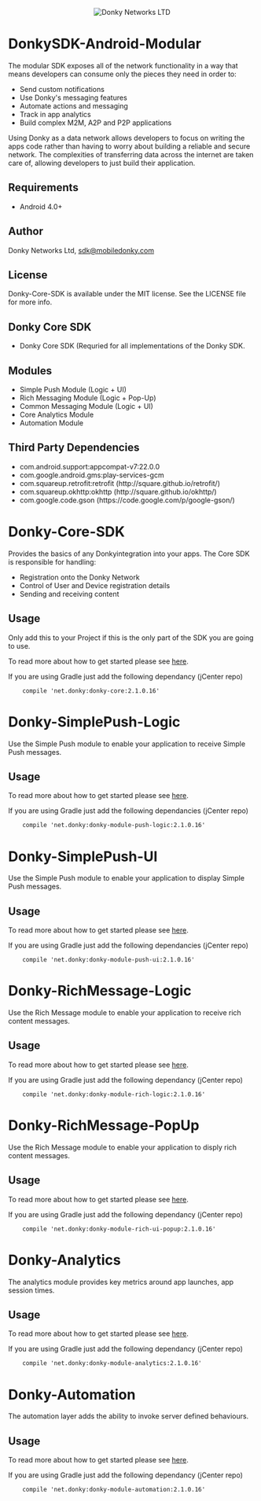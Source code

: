 <p align="center" >
  <img src="https://avatars2.githubusercontent.com/u/11334935?v=3&s=200" alt="Donky Networks LTD" title="Donky Network SDK">
</p>

# DonkySDK-Android-Modular

The modular SDK exposes all of the network functionality in a way that means developers can consume only the pieces they need in order to:
<ul>
<li>Send custom notifications</li>
<li>Use Donky's messaging features</li>
<li>Automate actions and messaging</li>
<li>Track in app analytics</li>
<li>Build complex M2M, A2P and P2P applications</li>
</ul>

Using Donky as a data network allows developers to focus on writing the apps code rather than having to worry about building a reliable and secure network. The complexities of transferring data across the internet are taken care of, allowing developers to just build their application.

## Requirements

<ul>
<li>Android 4.0+</li>
</ul>

## Author

Donky Networks Ltd, sdk@mobiledonky.com

## License

Donky-Core-SDK is available under the MIT license. See the LICENSE file for more info.

## Donky Core SDK

<ul>
<li>Donky Core SDK (Requried for all implementations of the Donky SDK.</li>
</ul>

## Modules

<ul>
<li>Simple Push Module (Logic + UI)</li>
<li>Rich Messaging Module (Logic + Pop-Up)</li>
<li>Common Messaging Module (Logic + UI)</li>
<li>Core Analytics Module</li>
<li>Automation Module</li>
</ul>

## Third Party Dependencies

<ul>
<li>com.android.support:appcompat-v7:22.0.0</li>
<li>com.google.android.gms:play-services-gcm</li>
<li>com.squareup.retrofit:retrofit (http://square.github.io/retrofit/)</li>
<li>com.squareup.okhttp:okhttp (http://square.github.io/okhttp/)</li>
<li>com.google.code.gson (https://code.google.com/p/google-gson/)</li>
</ul>

# Donky-Core-SDK

Provides the basics of any Donkyintegration into your apps.  The Core SDK is responsible for handling:

<ul>
<li>Registration onto the Donky Network</li>
<li>Control of User and Device registration details</li>
<li>Sending and receiving content</li>
</ul>

## Usage

Only add this to your Project if this is the only part of the SDK you are going to use. 

To read more about how to get started please see [here](http://docs.mobiledonky.com/v1.2/docs/start-here).

If you are using Gradle just add the following dependancy (jCenter repo)

```shell
    compile 'net.donky:donky-core:2.1.0.16'
```

# Donky-SimplePush-Logic

Use the Simple Push module to enable your application to receive Simple Push messages.

## Usage

To read more about how to get started please see [here](http://docs.mobiledonky.com/v1.2/docs/start-here).

If you are using Gradle just add the following dependancies (jCenter repo)

```shell
    compile 'net.donky:donky-module-push-logic:2.1.0.16'
```

# Donky-SimplePush-UI

Use the Simple Push module to enable your application to display Simple Push messages.

## Usage

To read more about how to get started please see [here](http://docs.mobiledonky.com/v1.2/docs/start-here).

If you are using Gradle just add the following dependancies (jCenter repo)

```shell
    compile 'net.donky:donky-module-push-ui:2.1.0.16'
```

# Donky-RichMessage-Logic

Use the Rich Message  module to enable your application to receive rich content messages.

## Usage

To read more about how to get started please see [here](http://docs.mobiledonky.com/v1.2/docs/start-here).

If you are using Gradle just add the following dependancy (jCenter repo)

```shell
    compile 'net.donky:donky-module-rich-logic:2.1.0.16'
```

# Donky-RichMessage-PopUp

Use the Rich Message module to enable your application to disply rich content messages.

## Usage

To read more about how to get started please see [here](http://docs.mobiledonky.com/v1.2/docs/start-here).

If you are using Gradle just add the following dependancy (jCenter repo)

```shell
    compile 'net.donky:donky-module-rich-ui-popup:2.1.0.16'
```

# Donky-Analytics

The analytics module provides key metrics around app launches, app session times.

## Usage

To read more about how to get started please see [here](http://docs.mobiledonky.com/v1.2/docs/start-here).

If you are using Gradle just add the following dependancy (jCenter repo)

```shell
    compile 'net.donky:donky-module-analytics:2.1.0.16'
```

# Donky-Automation

The automation layer adds the ability to invoke server defined behaviours.

## Usage

To read more about how to get started please see [here](http://docs.mobiledonky.com/v1.2/docs/start-here).

If you are using Gradle just add the following dependancy (jCenter repo)

```shell
    compile 'net.donky:donky-module-automation:2.1.0.16'
```